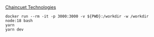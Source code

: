 [Chaincuet Technologies](https://chaincuet.com/)

```
docker run --rm -it -p 3000:3000 -v ${PWD}:/workdir -w /workdir node:18 bash
yarn
yarn dev
```
